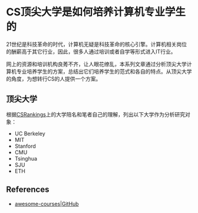 # CS顶尖大学是如何培养计算机专业学生的
21世纪是科技革命的时代，计算机无疑是科技革命的核心引擎。计算机相关岗位的酬薪高于其它行业，因此，很多人通过培训或者自学等形式进入IT行业。

网上的资源和培训机构良莠不齐，让人眼花缭乱，本系列文章通过分析顶尖大学计算机专业培养学生的方案，总结出它们培养学生的范式和各自的特点。从顶尖大学的角度，为想转行CS的人提供一个方案。

## 顶尖大学
根据[CSRankings](http://csrankings.org/#/index?all&world)上的大学陪名和笔者自己的理解，列出以下大学作为分析研究对象：
- UC Berkeley
- MIT
- Stanford
- CMU
- Tsinghua
- SJU
- ETH

## References
- [awesome-courses|GitHub](https://github.com/prakhar1989/awesome-courses)